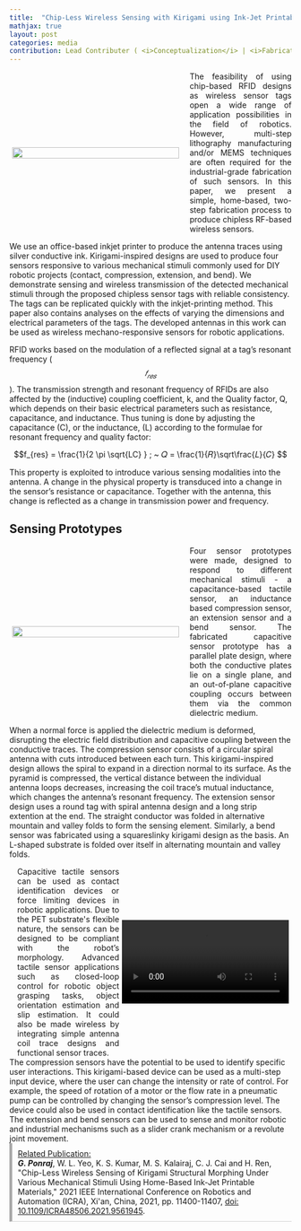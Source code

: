 ```yaml
---
title:  "Chip-Less Wireless Sensing with Kirigami using Ink-Jet Printable Materials"
mathjax: true
layout: post
categories: media
contribution: Lead Contributer ( <i>Conceptualization</i> | <i>Fabrication</i> | <i>Characterization</i> | <i>Writing</i> )
---
```

<style>
  .post_container {
  display: flex;
  flex-direction: row;
  align-items: center;
  justify-content: space-between;
  flex-wrap: wrap;
}

/* Set padding-left or padding-right equal to 0 in main code */
.flex-item-text {
  flex: 35%;
/*   border: 1px solid blue; */
  padding-left:1em;
  padding-right:1em;
  justify-content: space-around;
}

.flex-item-pic {
  flex: 58%;
/*   border: 1px solid blue; */
  padding: 5px;
  align-content: space-around;
}

/* Responsive layout - makes a one column layout instead of a two-column layout */
@media (max-width: 800px) {
  .post_container {
    flex-direction: column;
  }
  .flex-item-text{
    padding: 0px;
  }
  .flex-item-pic{
    max-width: 90%;
  }
}

</style>

<div class="post_container">
      <div class="flex-item-pic">
        <img src="/GodwinPonraj/assets/Fig_RFID_printing.jpg" width = "100%" height = "100%">
      </div>
      <div class="flex-item-text" align="justify" style="padding-right:0px">
        The feasibility of using chip-based RFID designs as wireless sensor tags open a wide range of application possibilities in the field of robotics. However, multi-step lithography manufacturing and/or MEMS techniques are often required for the industrial-grade fabrication of such sensors. In this paper, we present a simple, home-based, two-step fabrication process to produce chipless RF-based wireless sensors.
      </div>
</div>

<!--more-->
We use an office-based inkjet printer to produce the antenna traces using silver conductive ink. Kirigami-inspired designs are used to produce four sensors responsive to various mechanical stimuli commonly used for DIY robotic projects (contact, compression, extension, and bend). We demonstrate sensing and wireless transmission of the detected mechanical stimuli through the proposed chipless sensor tags with reliable consistency. The tags can be replicated quickly with the inkjet-printing method. This paper also contains analyses on the effects of varying the dimensions and electrical parameters of the tags. The developed antennas in this work can be used as wireless mechano-responsive sensors for robotic applications.

RFID works based on the modulation of a reflected signal at a tag’s resonant frequency ($$𝑓_{𝑟𝑒𝑠}$$). The transmission strength and resonant frequency of RFIDs are also affected by the (inductive) coupling coefficient, k, and the Quality factor, Q, which depends on their basic electrical parameters such as resistance, capacitance, and inductance. Thus tuning is done by adjusting the capacitance (C), or the inductance, (L) according to the formulae for resonant frequency and quality factor:

$$f_{res} = \frac{1}{2 \pi \sqrt{LC} } ; ~ 𝑄 = \frac{1}{𝑅}\sqrt\frac{𝐿}{𝐶} $$

This property is exploited to introduce various sensing modalities into the antenna. A change in the physical property is transduced into a change in the sensor’s resistance or capacitance. Together with the antenna, this change is reflected as a change in transmission power and frequency.

## Sensing Prototypes

<div class="post_container">
      <div class="flex-item-pic">
        <img src="/GodwinPonraj/assets/Fig_RFID_sensors.jpg" width = "100%" height = "100%">
      </div>
      <div class="flex-item-text" align="justify" style="padding-right:0px">
        Four sensor prototypes were made, designed to respond to different mechanical stimuli - a capacitance-based tactile sensor, an inductance based compression sensor, an extension sensor and a bend sensor. The fabricated capacitive sensor prototype has a parallel plate design, where both the conductive plates lie on a single plane, and an out-of-plane capacitive coupling occurs between them via the common dielectric medium. 
      </div>
</div>

When a normal force is applied the dielectric medium is deformed, disrupting the electric field distribution and capacitive coupling between the conductive traces. The compression sensor consists of a circular spiral antenna with cuts introduced between each turn. This kirigami-inspired design allows the spiral to expand in a direction normal to its surface. As the pyramid is compressed, the vertical distance between the individual antenna loops decreases, increasing the coil trace’s mutual inductance, which changes the antenna’s resonant frequency. The extension sensor design uses a round tag with spiral antenna design and a long strip extention at the end. The straight conductor was folded in alternative mountain and valley folds to form the sensing element. Similarly, a bend sensor was fabricated using a squareslinky kirigami design as the basis. An L-shaped substrate is folded over itself in alternating mountain and valley folds.

<div class="post_container">
      <div class="flex-item-text" align="justify" style="padding-right:0px">
        Capacitive tactile sensors can be used as contact identification devices or force limiting devices in robotic applications. Due to the PET substrate's flexible nature, the sensors can be designed to be compliant with the robot’s morphology. Advanced tactile sensor applications such as closed-loop control for robotic object grasping tasks, object orientation estimation and slip estimation. It could also be made wireless by integrating simple antenna coil trace designs and functional sensor traces.
      </div>
  <div class="flex-item-pic">
        <video width="100%" height= "100%" controls>
          <source src="/GodwinPonraj/assets/Vid_RFID_sensing.mp4" type="video/mp4">
          Your browser does not support mp4 video tag.
        </video>
      </div>
</div>
The compression sensors have the potential to be used to identify specific user interactions. This kirigami-based device can be used as a multi-step input device, where the user can change the intensity or rate of control. For example, the speed of rotation of a motor or the flow rate in a pneumatic pump can be controlled by changing the sensor’s compression level. The device could also be used in contact identification like the tactile sensors. The extension and bend sensors can be used to sense and monitor robotic and industrial mechanisms such as a slider crank mechanism or a revolute joint movement. 

<br>

<div style="padding:10px; border-bottom: 1px solid lightgray; border-left: 5px solid darkgray;">
<u>Related Publication:</u><br>
<b><i>G. Ponraj</i></b>, W. L. Yeo, K. S. Kumar, M. S. Kalairaj, C. J. Cai and H. Ren, "Chip-Less Wireless Sensing of Kirigami Structural Morphing Under Various Mechanical Stimuli Using Home-Based Ink-Jet Printable Materials," 2021 IEEE International Conference on Robotics and Automation (ICRA), Xi'an, China, 2021, pp. 11400-11407, <a href="https://ieeexplore.ieee.org/document/9561945">doi: 10.1109/ICRA48506.2021.9561945</a>.
</div>
